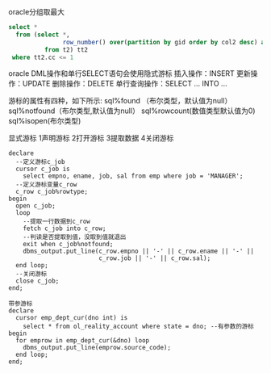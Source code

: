 oracle分组取最大
```sql
select *
  from (select *,
               row_number() over(partition by gid order by col2 desc) as cc
          from t2) tt2
 where tt2.cc <= 1
```
oracle DML操作和单行SELECT语句会使用隐式游标
插入操作：INSERT
更新操作：UPDATE
删除操作：DELETE
单行查询操作：SELECT ... INTO ...

游标的属性有四种，如下所示:
sql%found （布尔类型，默认值为null）
sql%notfound（布尔类型,默认值为null）
sql%rowcount(数值类型默认值为0)
sql%isopen(布尔类型)

显式游标
1声明游标
2打开游标
3提取数据
4关闭游标
```
declare
  --定义游标c_job
  cursor c_job is
    select empno, ename, job, sal from emp where job = 'MANAGER';
  --定义游标变量c_row
  c_row c_job%rowtype;
begin
  open c_job;
  loop
    --提取一行数据到c_row
    fetch c_job into c_row;
    --判读是否提取到值，没取到值就退出
    exit when c_job%notfound;
    dbms_output.put_line(c_row.empno || '-' || c_row.ename || '-' ||
                         c_row.job || '-' || c_row.sal);
  end loop;
  --关闭游标
  close c_job;
end;

带参游标
declare
  cursor emp_dept_cur(dno int) is
    select * from ol_reality_account where state = dno; --有参数的游标
begin
  for emprow in emp_dept_cur(&dno) loop
    dbms_output.put_line(emprow.source_code);
  end loop;
end;
```